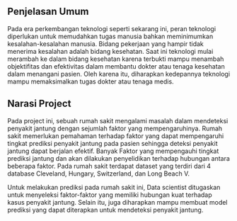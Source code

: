 ## Penjelasan Umum
Pada era perkembangan teknologi seperti sekarang ini, peran teknologi diperlukan untuk memudahkan tugas manusia bahkan meminimumkan kesalahan-kesalahan manusia. Bidang pekerjaan yang hampir tidak menerima kesalahan adalah bidang kesehatan. Saat ini teknologi mulai merambah ke dalam bidang kesehatan karena terbukti mampu menambah objektifitas dan efektivitas dalam membantu dokter atau tenaga kesehatan dalam menangani pasien. Oleh karena itu, diharapkan kedepannya teknologi mampu memaksimalkan tugas dokter atau tenaga medis.

## Narasi Project
Pada project ini, sebuah rumah sakit mengalami masalah dalam mendeteksi penyakit jantung dengan sejumlah faktor yang mempengaruhinya. Rumah sakit memerlukan pemahaman terhadap faktor yang dapat mempengaruhi tingkat prediksi penyakit jantung pada pasien sehingga deteksi penyakit jantung dapat berjalan efektif. Banyak Faktor yang mempengauhi tingkat prediksi jantung dan akan dilakukan penyelidikan terhadap hubungan antara beberapa faktor. Pada rumah sakit terdapat dataset yang terdiri dari 4 database Cleveland, Hungary, Switzerland, dan Long Beach V. 

Untuk melakukan prediksi pada rumah sakit ini, Data scientist ditugaskan untuk menyeleksi faktor-faktor yang memiliki hubungan kuat terhadap kasus penyakit jantung. Selain itu, juga diharapkan mampu membuat model prediksi yang dapat diterapkan untuk mendeteksi penyakit jantung.
